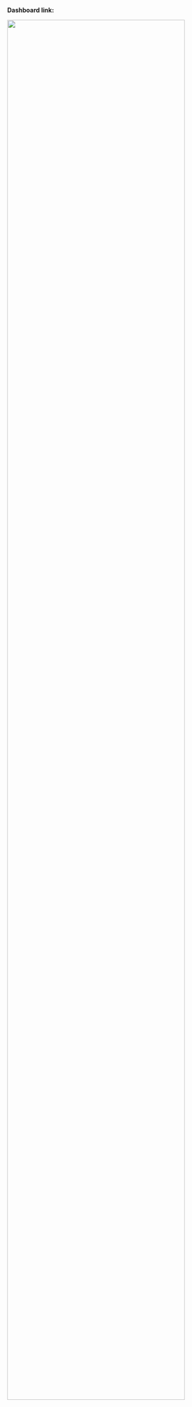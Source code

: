 **Dashboard link:**

<img src="https://user-images.githubusercontent.com/86684420/141850271-376e467c-ecfa-42d2-a4bf-c0d3041e2955.png" width="90%"></img> 
